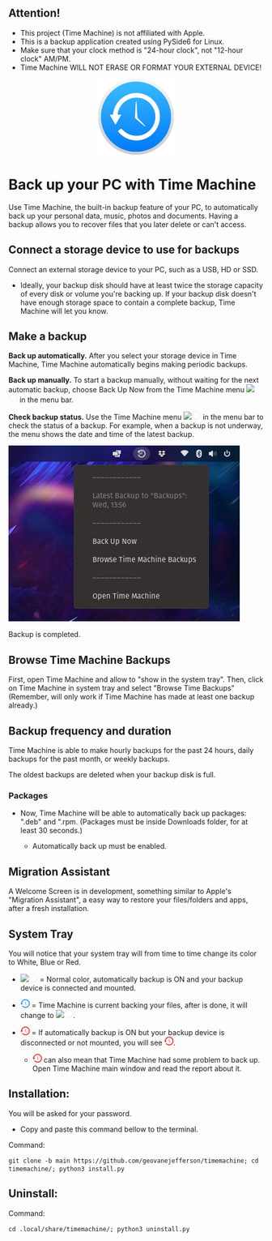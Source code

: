 ## Attention!
* This project (Time Machine) is not affiliated with Apple. 
* This is a backup application created using PySide6 for Linux.
* Make sure that your clock method is "24-hour clock", not "12-hour clock" AM/PM.
* Time Machine WILL NOT ERASE OR FORMAT YOUR EXTERNAL DEVICE!

<p align="center">
  <img width="150" height="150" src="src/icons/backup_150px.png">
 <h1 align="left">Back up your PC with Time Machine</h1>
</p>
Use Time Machine, the built-in backup feature of your PC, to automatically back up your personal data, music, photos and 
documents. Having a backup allows you to recover files that you later delete or can't access.

## Connect a storage device to use for backups
Connect an external storage device to your PC, such as a USB, HD or SSD.

* Ideally, your backup disk should have at least twice the storage capacity of every disk or volume you're backing up. 
If your backup disk doesn't have enough storage space to contain a complete backup, Time Machine will let you know.

## Make a backup
**Back up automatically.** After you select your storage device in Time Machine, Time Machine automatically begins making
periodic backups.

**Back up manually.** To start a backup manually, without waiting for the next automatic backup, choose Back Up Now from
the Time Machine menu ![](src/screenshots/git-systemtrayicon.png)![systemtrayicon.svg](src%2Ficons%2Fgit-systemtrayicon.png) in 
the menu bar.

**Check backup status.** Use the Time Machine menu ![](src/screenshots/git-systemtrayicon.png)![git-systemtrayicon.png](src%2Ficons%2Fgit-systemtrayicon.png) 
in the menu bar to check the status of a backup. For example, when a backup is not underway, the menu shows the date and 
time of the latest backup.

![](src/screenshots/img_3.png)

Backup is completed.

## Browse Time Machine Backups
First, open Time Machine and allow to "show in the system tray".
Then, click on Time Machine in system tray and select "Browse Time Backups"
(Remember, will only work if Time Machine has made at least one backup already.)


## Backup frequency and duration
Time Machine is able to make hourly backups for the past 24 hours, daily backups for the past month, or weekly backups. 

The oldest backups are deleted when your backup disk is full.

### Packages
* Now, Time Machine will be able to automatically back up packages: ".deb" and ".rpm. 
    (Packages must be inside Downloads folder, for at least 30 seconds.)

  * Automatically back up must be enabled.

## Migration Assistant
A Welcome Screen is in development, something similar to Apple's "Migration Assistant", a easy way to restore your 
files/folders and apps, after a fresh installation.

## System Tray 
You will notice that your system tray will from time to time change its color to White, Blue or Red.
* ![](src/screenshots/git-systemtrayicon.png)![git-systemtrayicon.png](src%2Ficons%2Fgit-systemtrayicon.png) = Normal color, 
automatically backup is ON and your backup device is connected and mounted.


* ![git-systemtrayiconrun.png](src%2Ficons%2Fgit-systemtrayiconrun.png) = Time Machine is current backing your files, after is done,
it will change to ![](src/screenshots/git-systemtrayicon.png)![git-systemtrayicon.png](src%2Ficons%2Fgit-systemtrayicon.png).


* ![git-systemtrayiconerror.png](src%2Ficons%2Fgit-systemtrayiconerror.png) = If automatically backup is ON but your backup device
is disconnected or not mounted, you will see ![git-systemtrayiconerror.png](src%2Ficons%2Fgit-systemtrayiconerror.png).
  - ![git-systemtrayiconerror.png](src%2Ficons%2Fgit-systemtrayiconerror.png) can also mean that Time Machine had some problem to back up. Open Time Machine main window and 
  read the report about it.

## Installation:
You will be asked for your password.
* Copy and paste this command bellow to the terminal.

Command:

    git clone -b main https://github.com/geovanejefferson/timemachine; cd timemachine/; python3 install.py


## Uninstall:
Command:

    cd .local/share/timemachine/; python3 uninstall.py
